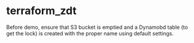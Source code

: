 # terraform_zdt
Before demo, ensure that S3 bucket is emptied and a Dynamobd table (to get the lock) is created with the proper name using default settings.